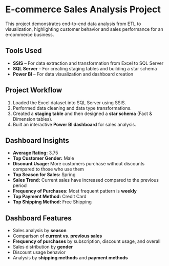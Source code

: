 # E-commerce Sales Analysis Project  

This project demonstrates end-to-end data analysis from ETL to visualization, highlighting customer behavior and sales performance for an e-commerce business.

## Tools Used  
- **SSIS** – For data extraction and transformation from Excel to SQL Server  
- **SQL Server** – For creating staging tables and building a star schema  
- **Power BI** – For data visualization and dashboard creation  

## Project Workflow  
1. Loaded the Excel dataset into SQL Server using SSIS.  
2. Performed data cleaning and data type transformations.  
3. Created a **staging table** and then designed a **star schema** (Fact & Dimension tables).  
4. Built an interactive **Power BI dashboard** for sales analysis.  

## Dashboard Insights  
- **Average Rating:** 3.75  
- **Top Customer Gender:** Male  
- **Discount Usage:** More customers purchase without discounts compared to those who use them  
- **Top Season for Sales:** Spring  
- **Sales Trend:** Current sales have increased compared to the previous period  
- **Frequency of Purchases:** Most frequent pattern is **weekly**  
- **Top Payment Method:** Credit Card  
- **Top Shipping Method:** Free Shipping  

## Dashboard Features  
- Sales analysis by **season**  
- Comparison of **current vs. previous sales**  
- **Frequency of purchases** by subscription, discount usage, and overall  
- Sales distribution by **gender**  
- Discount usage behavior  
- Analysis by **shipping methods** and **payment methods**  
